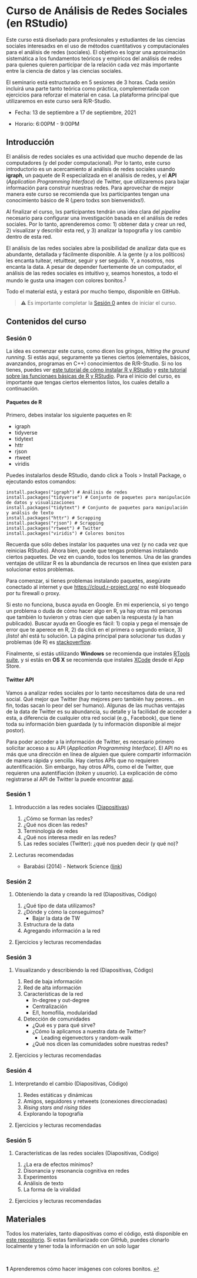 # Curso de Análisis de Redes Sociales (en RStudio)

Este curso está diseñado para profesionales y estudiantes de las ciencias sociales interesadxs en el uso de métodos cuantitativos y computacionales para el análisis de redes (sociales). El objetivo es lograr una aproximación sistemática a los fundamentos teóricos y empíricos del análisis de redes para quienes quieren participar de la relación cada vez más importante entre la ciencia de datos y las ciencias sociales. 

El seminario está estructurado en 5 sesiones de 3 horas. Cada sesión incluirá una parte tanto teórica como práctica, complementada con ejercicios para reforzar el material en casa. La plataforma principal que utilizaremos en este curso será R/R-Studio. 

- Fecha: 13 de septiembre a 17 de septiembre, 2021

- Horario: 6:00PM - 9:00PM

## Introducción

El análisis de redes sociales es una actividad que mucho depende de las computadores (y del poder computacional). Por lo tanto, este curso introductorio es un acercamiento al análisis de redes sociales usando **igraph**, un paquete de R especializada en el análisis de redes, y el **API** (*Application Programming Interface*) de Twitter, que utilizaremos para bajar información para construir nuestras redes. Para aprovechar de mejor manera este curso se recomienda que lxs participantes tengan una conocimiento básico de R (¡pero todxs son bienvenidxs!). 

Al finalizar el curso, lxs participantes tendrán una idea clara del *pipeline* necesario para configurar una investigación basada en el análisis de redes sociales. Por lo tanto, aprenderemos como: 1) obtener data y crear un red, 2) visualizar y describir esta red, y 3) analizar la topografía y los cambio dentro de esta red. 

El análisis de las redes sociales abre la posibilidad de analizar data que es abundante, detallada y fácilmente disponible. A la gente (y a los políticos) les encanta tuitear, retuittear, seguir y ser seguido. Y, a nosotros, nos encanta la data. A pesar de depender fuertemente de un computador, el análisis de las redes sociales es intuitivo y, seamos honestos, a todo el mundo le gusta una imagen con colores bonitos.<sup id="a1">[1](#f1)</sup> 

Todo el material está, y estará por mucho tiempo, disponible en GitHub. 

> :warning: Es importante completar la [Sesión 0](#sesión-0) **antes** de iniciar el curso. 

## Contenidos del curso

### Sesión 0

La idea es comenzar este curso, como dicen los gringos, *hitting the ground running*. Si estás aquí, seguramente ya tienes ciertos (elementales, básicos, avanzandos, programas en C++) conocimientos de R/R-Studio. Si no los tienes, puedes ver [este tutorial de cómo instalar R y RStudio](https://www.youtube.com/watch?v=TFGYlKvQEQ4) y [este tutorial sobre las funcionaes básicas de R y RStudio](https://www.youtube.com/watch?v=BvKETZ6kr9Q). Para el inicio del curso, es importante que tengas ciertos elementos listos, los cuales detallo a continuación. 

#### Paquetes de R

Primero, debes instalar los siguiente paquetes en R:

- igraph
- tidyverse
- tidytext
- httr
- rjson
- rtweet
- viridis

Puedes instalarlos desde RStudio, dando click a Tools > Install Package, o ejecutando estos comandos: 

```
install.packages("igraph") # Análisis de redes
install.packages("tidyverse") # Conjunto de paquetes para manipulación de datos y visualizaciones
install.packages("tidytext") # Conjunto de paquetes para manipulación y análsis de texto
install.packages("httr") # Scrapping
install.packages("rjson") # Scrapping
install.packages("rtweet") # Twitter
install.packages("viridis") # Colores bonitos

```

Recuerda que sólo debes instalar los paquetes una vez (y no cada vez que reinicias RStudio). Ahora bien, puede que tengas problemas instalando ciertos paquetes. De vez en cuando, todos los tenemos. Una de las grandes ventajas de utilizar R es la abundancia de recursos en línea que existen para solucionar estos problemas. 

Para comenzar, si tienes problemas instalando paquetes, asegúrate conectado al internet y que https://cloud.r-project.org/ no esté bloqueado por tu firewall o proxy. 


Si esto no funciona, busca ayuda en Google. En mi experiencia, si yo tengo un problema o duda de cómo hacer algo en R, ya hay otras mil personas que también lo tuvieron y otras cien que saben la respuesta (y la han publicado). Buscar ayuda en Google es fácil: 1) copia y pega el mensaje de error que te aperece en R, 2) da click en el primera o segundo enlace, 3) ¡listo! ahí está tu solución. La página principal para solucionar tus dudas y problemas (de R) es [stackoverflow](https://stackoverflow.com/]).

Finalmente, si estás utilizando **Windows** se recomienda que instales [RTools suite](https://cran.r-project.org/bin/windows/Rtools/), y si estás en **OS X** se recomienda que instales [XCode](https://apps.apple.com/gb/app/xcode/id497799835?mt=12) desde el App Store.

#### Twitter API

Vamos a analizar redes sociales por lo tanto necesitamos data de una red social. Qué mejor que Twitter (hay mejores pero también hay peores... en fin, todas sacan lo peor del ser humano). Algunas de las muchas ventajas de la data de Twitter es su abundancia, su detalle y la facilidad de acceder a esta, a diferencia de cualquier otra red social (e.g., Facebook), que tiene toda su información bien guardada (y tu información disponible al mejor postor). 

Para poder acceder a la información de Twitter, es necesario primero solicitar acceso a su API (*Application Programming Interface*). El API no es más que una dirección en línea de alguien que quiere compartir información de manera rápida y sencilla. Hay ciertos APIs que no requieren autentificación. Sin embargo, hay otros APIs, como el de Twitter, que requieren una autentifiación (*token* y *usuario*). La explicación de cómo registrarse al API de Twitter la puede encontrar [aquí](https://github.com/svallejovera/sergio_arboleda_analisis_de_redes/blob/main/tw_api.md). 

### Sesión 1

1. Introducción a las redes sociales ([Diapositivas](https://github.com/svallejovera/sergio_arboleda_analisis_de_redes/blob/main/Intro%20a%20las%20redes%20sociales%20-%20sesion%201.pdf))
    1. ¿Cómo se forman las redes?
    2. ¿Qué nos dicen las redes?
    3. Terminología de redes
    4. ¿Qué nos interesa medir en las redes?
    5. Las redes sociales (Twitter): ¿qué nos pueden decir (y qué no)?

2. Lecturas recomendadas
    - Barabási (2014) - Network Science ([link](https://github.com/svallejovera/sergio_arboleda_analisis_de_redes/blob/main/lectura%20sesion%201.pdf))
    
### Sesión 2

1. Obteniendo la data y creando la red (Diapositivas, Código)
    1. ¿Qué tipo de data utilizamos?
    2. ¿Dónde y cómo la conseguimos?
        - Bajar la data de TW
    3. Estructura de la data
    4. Agregando información a la red

2. Ejercicios y lecturas recomendadas


### Sesión 3 

1. Visualizando y describiendo la red (Diapositivas, Código)
    1. Red de baja información
    2. Red de alta información
    3. Características de la red 
        - In-degree y out-degree
        - Centralización
        - E/I, homofilia, modularidad
    4. Detección de comunidades 
        - ¿Qué es y para qué sirve?
        - ¿Cómo la aplicamos a nuestra data de Twitter?
            - Leading eigenvectors y random-walk
        - ¿Qué nos dicen las comunidades sobre nuestras redes?

2. Ejercicios y lecturas recomendadas


### Sesión 4

1. Interpretando el cambio (Diapositivas, Código)
    1. Redes estáticas y dinámicas
    2. Amigos, seguidores y retweets (conexiones direccionadas)
    3. *Rising stars and rising tides*
    4. Explorando la topografía 

2. Ejercicios y lecturas recomendadas

### Sesión 5

1. Características de las redes sociales (Diapositivas, Código)
    1. ¿La era de efectos mínimos?
    2. Disonancia y resonancia cognitiva en redes
    3. Experimentos 
    4. Análisis de texto
    5. La forma de la viralidad

2. Ejercicios y lecturas recomendadas


## Materiales

Todos los materiales, tanto diapositivas como el código, está disponible en [este repositorio](https://github.com/svallejovera/sergio_arboleda_analisis_de_redes). Si estas familiarizado con GitHub, puedes clonarlo localmente y tener toda la información en un solo lugar

&nbsp;
&nbsp;
&nbsp;
&nbsp;
&nbsp;
&nbsp;
&nbsp;

<b id="f1">1</b> Aprenderemos cómo hacer imágenes con colores bonitos. [↩](#a1)
